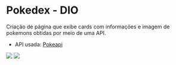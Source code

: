 # Pokedex - DIO
Criação de página que exibe cards com informações e imagem de pokemons obtidas por meio de uma API.
- API usada: [Pokeapi](https://pokeapi.co/api/v2/pokemon)

![](https://github.com/gio-bon/pokedex-dio/blob/887281ce3a29717172034d82f3e1af1fd69aba5e/assets/pokedex-cover.jpg)
![](https://github.com/gio-bon/pokedex-dio/blob/6a09429e9c84ccda0a8a49cdf866b394c0ebc417/assets/2024-04-11%2011.55.36%20127.0.0.1%20085488c62432.jpg)
